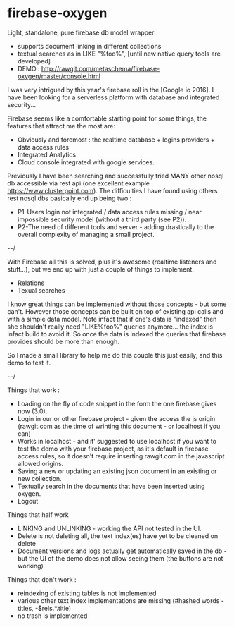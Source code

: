 # firebase-oxygen
Light, standalone, pure firebase db model wrapper
- supports document linking in different collections
- textual searches as in LIKE "%foo%", [until new native query tools are developed]
- DEMO : http://rawgit.com/metaschema/firebase-oxygen/master/console.html

I was very intrigued by this year's firebase roll in the [Google io 2016].
I have been looking for a serverless platform with database and integrated security...

Firebase seems like a comfortable starting point for some things, the features that attract me the most are:
- Obviously and foremost : the realtime database + logins providers + data access rules
- Integrated Analytics
- Cloud console integrated with google services.

Previously I have been searching and successfully tried MANY other nosql db accessible via rest api (one excellent example https://www.clusterpoint.com).
The difficulties I have found using others rest nosql dbs basically end up being two :
- P1-Users login not integrated / data access rules missing / near impossible security model (without a third party (see P2)).
- P2-The need of different tools and server - adding drastically to the overall complexity of managing a small project.

--/

With Firebase all this is solved, plus it's awesome (realtime listeners and stuff...), but we end up with just a couple of things to implement.
- Relations
- Texual searches

I know great things can be implemented without those concepts - but some can't.
However those concepts can be built on top of existing api calls and with a simple data model.
Note infact that if one's data is "indexed" then she shouldn't really need "LIKE%foo%" queries anymore... the index is infact build to avoid it. So once the data is indexed the queries that firebase provides should be more than enough.

So I made a small library to help me do this couple this just easily, and this demo to test it.

--/

Things that work : 
- Loading on the fly of code snippet in the form the one firebase gives now (3.0).
- Login in our or other firebase project - given the access the js origin (rawgit.com as the time of wrinting this document - or localhost if you can)
- Works in localhost - and it' suggested to use localhost if you want to test the demo with your firebase project, as it's default in firebase access rules, so it doesn't require inserting rawgit.com in the javascript allowed origins.
- Saving a new or updating an existing json document in an existing or new collection.
- Textually search in the documents that have been inserted using oxygen.
- Logout

Things that half work
- LINKING and UNLINKING - working the API not tested in the UI.
- Delete is not deleting all, the text index(es) have yet to be cleaned on delete
- Document versions and logs actually get automatically saved in the db - but the UI of the demo does not allow seeing them (the buttons are not working)

Things that don't work : 
- reindexing of existing tables is not implemented
- various other text index implementations are missing (#hashed words - titles, -$rels.*.title)
- no trash is implemented
